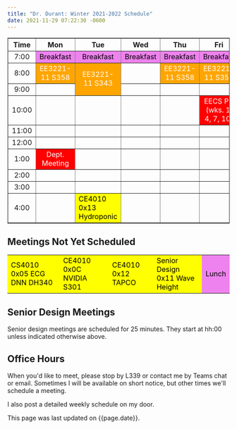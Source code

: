 ```yaml
---
title: "Dr. Durant: Winter 2021-2022 Schedule"
date: 2021-11-29 07:22:30 -0600
---
```


<style type="text/css">
td        { text-align: center;                      }
td.am     { background-color: red;     color: white; }
td.ce4010 { background-color: yellow;  color: black; text-align: left; }
td.ee3221 { background-color: orange;  color: white; }
td.lunch  { background-color: violet;  color: black; }
</style>

<div align="center">
<table border>
<tr><th>Time</th>       <th>Mon</th>                            <th>Tue</th>                                        <th>Wed</th>                        <th>Thu</th>                            <th>Fri</th>                                    </tr>
<tr><td>7:00</td>       <td class="lunch">Breakfast</td>        <td class="lunch">Breakfast</td>                    <td class="lunch">Breakfast</td>    <td class="lunch">Breakfast</td>        <td class="lunch">Breakfast</td>                </tr>
<tr><td>8:00</td>       <td class="ee3221">EE3221-11 S358</td>  <td class="ee3221" rowspan="2">EE3221-11 S343</td>  <td>&nbsp;</td>                     <td class="ee3221">EE3221-11 S358</td>  <td class="ee3221">EE3221-11 S358</td>          </tr>
<tr><td>9:00</td>       <td>&nbsp;</td>                                                                             <td>&nbsp;</td>                     <td>&nbsp;</td>                         <td>&nbsp;</td>                                 </tr>
<tr><td>10:00</td>      <td>&nbsp;</td>                         <td>&nbsp;</td>                                     <td>&nbsp;</td>                     <td>&nbsp;</td>                         <td class="am">EECS PD (wks. 1, 4, 7, 10)</td>  </tr>
<tr><td>11:00</td>      <td>&nbsp;</td>                         <td>&nbsp;</td>                                     <td>&nbsp;</td>                     <td>&nbsp;</td>                         <td>&nbsp;</td>                                 </tr>
<tr><td>12:00</td>      <td>&nbsp;</td>                         <td>&nbsp;</td>                                     <td>&nbsp;</td>                     <td>&nbsp;</td>                         <td>&nbsp;</td>                                 </tr>
<tr><td>1:00</td>       <td class="am">Dept. Meeting</td>       <td>&nbsp;</td>                                     <td>&nbsp;</td>                     <td>&nbsp;</td>                         <td>&nbsp;</td>                                 </tr>
<tr><td>2:00</td>       <td>&nbsp;</td>                         <td>&nbsp;</td>                                     <td>&nbsp;</td>                     <td>&nbsp;</td>                         <td>&nbsp;</td>                                 </tr>
<tr><td>3:00</td>       <td>&nbsp;</td>                         <td>&nbsp;</td>                                     <td>&nbsp;</td>                     <td>&nbsp;</td>                         <td>&nbsp;</td>                                 </tr>
<tr><td>4:00</td>       <td>&nbsp;</td>                         <td class="ce4010">CE4010 0x13 Hydroponic</td>      <td>&nbsp;</td>                     <td>&nbsp;</td>                         <td>&nbsp;</td>                                 </tr>
</table>
</div>

## Meetings Not Yet Scheduled
<table><tr>
<td class="ce4010">CS4010 0x05 ECG DNN DH340</td>
<td class="ce4010">CE4010 0x0C NVIDIA S301</td>
<td class="ce4010">CE4010 0x12 TAPCO</td>
<td class="ce4010">Senior Design 0x11 Wave Height</td>
<td class="lunch">Lunch</td>
</tr></table>

## Senior Design Meetings

Senior design meetings are scheduled for 25 minutes. They start at hh:00 unless indicated otherwise above.

## Office Hours

When you'd like to meet, please stop by L339 or contact me by Teams chat or email. Sometimes I will be available on short notice, but other times we'll schedule a meeting.

I also post a detailed weekly schedule on my door.

This page was last updated on {{page.date}}.
